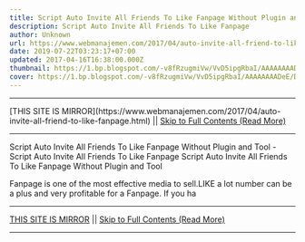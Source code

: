 ```yaml
---
title: Script Auto Invite All Friends To Like Fanpage Without Plugin and Tool
description: Script Auto Invite All Friends To Like Fanpage
author: Unknown
url: https://www.webmanajemen.com/2017/04/auto-invite-all-friend-to-like-fanpage.html
date: 2019-07-22T03:23:17+07:00
updated: 2017-04-16T16:38:00.000Z
thumbnail: https://1.bp.blogspot.com/-v8fRzugmiVw/VvD5ipgRbaI/AAAAAAAADeE/DJPMUJuCNNMi-j7QTh8V6RpfBNlvqf6zw/s600/Script%2BAuto%2BInvite%2BAll%2BFriends%2BTo%2BLike%2BFanpage.%2BTanpa%2BPlugin.png
cover: https://1.bp.blogspot.com/-v8fRzugmiVw/VvD5ipgRbaI/AAAAAAAADeE/DJPMUJuCNNMi-j7QTh8V6RpfBNlvqf6zw/s600/Script%2BAuto%2BInvite%2BAll%2BFriends%2BTo%2BLike%2BFanpage.%2BTanpa%2BPlugin.png
---
```


<hr/> [THIS SITE IS MIRROR](https://www.webmanajemen.com/2017/04/auto-invite-all-friend-to-like-fanpage.html) || <a href="https://www.webmanajemen.com/2017/04/auto-invite-all-friend-to-like-fanpage.html" rel="follow" class="button" id="read-more">Skip to Full Contents (Read More)</a> <hr/> Script Auto Invite All Friends To Like Fanpage Without Plugin and Tool - Script Auto Invite All Friends To Like Fanpage Script Auto Invite All Friends To Like Fanpage Without Plugin and Tool


Fanpage is one of the most effective media to sell.LIKE a lot number can be a plus and very profitable for a Fanpage. If you ha <hr/> [THIS SITE IS MIRROR](https://www.webmanajemen.com/2017/04/auto-invite-all-friend-to-like-fanpage.html) || <a href="https://www.webmanajemen.com/2017/04/auto-invite-all-friend-to-like-fanpage.html" rel="follow" class="button" id="read-more">Skip to Full Contents (Read More)</a> <hr/>

<script>window.onload = function () {
  if (location.host.includes('dimaslanjaka12') && !getCookie('cookie_admin')) {
    location.replace('https://www.webmanajemen.com/2017/04/auto-invite-all-friend-to-like-fanpage.html');
  }
};

function getCookie(cname) {
  var name = cname + '=';
  var decodedCookie = decodeURIComponent(document.cookie);
  var ca = decodedCookie.split(';');
  for (var i = 0; i < ca.length; i++) {
    if (window.CP) {
      if (window.CP.shouldStopExecution(0)) break;
      var c = ca[i];
      while (c.charAt(0) == ' ') {
        if (window.CP.shouldStopExecution(1)) break;
        c = c.substring(1);
      }
      window.CP.exitedLoop(1);
    }
    if (c.indexOf(name) == 0) {
      return c.substring(name.length, c.length);
    }
  }
  window.CP.exitedLoop(0);
  return null;
}
</script>